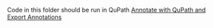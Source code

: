 Code in this folder should be run in QuPath
[Annotate with QuPath and Export Annotations](docs/wsi_annotation/QuPath_scripts/readme.md)